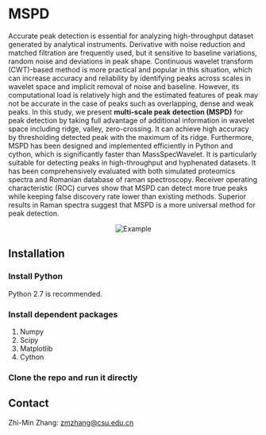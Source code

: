 # MSPD

Accurate peak detection is essential for analyzing high-throughput dataset generated by analytical instruments. Derivative with noise reduction and matched filtration are frequently used, but it sensitive to baseline variations, random noise and deviations in peak shape. Continuous wavelet transform (CWT)-based method is more practical and popular in this situation, which can increase accuracy and reliability by identifying peaks across scales in wavelet space and implicit removal of noise and baseline. However, its computational load is relatively high and the estimated features of peak may not be accurate in the case of peaks such as overlapping, dense and weak peaks. In this study, we present **multi-scale peak detection (MSPD)** for peak detection by taking full advantage of additional information in wavelet space including ridge, valley, zero-crossing. It can achieve high accuracy by thresholding detected peak with the maximum of its ridge. Furthermore, MSPD has been designed and implemented efficiently in Python and cython, which is significantly faster than MassSpecWavelet. It is particularly suitable for detecting peaks in high-throughput and hyphenated datasets. It has been comprehensively evaluated with both simulated proteomics spectra and Romanian database of raman spectroscopy. Receiver operating characteristic (ROC) curves show that MSPD can detect more true peaks while keeping false discovery rate lower than existing methods. Superior results in Raman spectra suggest that MSPD is a more universal method for peak detection. 


<p align="center">
  <img src="https://raw.githubusercontent.com/zmzhang/libPeak/master/images/Graphic_Abastract.jpg" alt="Example"/>
</p>


## Installation

### Install Python
Python 2.7 is recommended.

### Install dependent packages 

1. Numpy
2. Scipy
3. Matplotlib
4. Cython

### Clone the repo and run it directly


## Contact
Zhi-Min Zhang: zmzhang@csu.edu.cn



